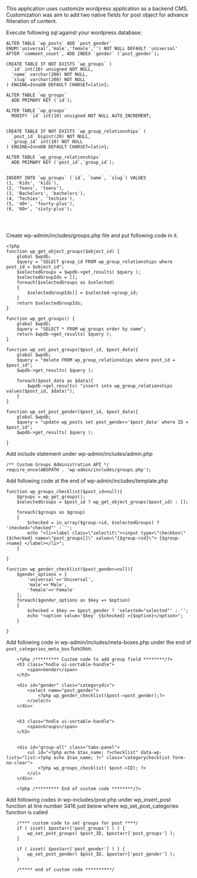 This application uses customize wordpress application as a backend CMS. Customization was aim to add two native fields for post object for advance filteration of content.


Execute following sql against your wordpress database:

```
ALTER TABLE `wp_posts` ADD `post_gender` ENUM('universal','male','female','') NOT NULL DEFAULT 'universal' AFTER `comment_count`, ADD INDEX `gender` (`post_gender`);

CREATE TABLE IF NOT EXISTS `wp_groups` (
  `id` int(10) unsigned NOT NULL,
  `name` varchar(200) NOT NULL,
  `slug` varchar(200) NOT NULL
) ENGINE=InnoDB DEFAULT CHARSET=latin1;

ALTER TABLE `wp_groups`
  ADD PRIMARY KEY (`id`);

ALTER TABLE `wp_groups`
  MODIFY `id` int(10) unsigned NOT NULL AUTO_INCREMENT;


CREATE TABLE IF NOT EXISTS `wp_group_relationships` (
  `post_id` bigint(20) NOT NULL,
  `group_id` int(10) NOT NULL
) ENGINE=InnoDB DEFAULT CHARSET=latin1;

ALTER TABLE `wp_group_relationships`
  ADD PRIMARY KEY (`post_id`,`group_id`);
  
  
INSERT INTO `wp_groups` (`id`, `name`, `slug`) VALUES
(1, 'Kids', 'kids'),
(2, 'Teens', 'teens'),
(3, 'Bachelors', 'bachelors'),
(4, 'Techies', 'techies'),
(5, '40+', 'fourty-plus'),
(6, '60+', 'sixty-plus');

  
  
```


Create wp-admin/includes/groups.php file and put following code in it.

```
<?php
function wp_get_object_groups($object_id) {
	global $wpdb;
	$query = "SELECT group_id FROM wp_group_relationships where post_id = $object_id";
	$selectedGroups = $wpdb->get_results( $query );
	$selectedGroupIds = [];
	foreach($selectedGroups as $selected)
	{
		$selectedGroupIds[] = $selected->group_id;
	}
	return $selectedGroupIds;
}

function wp_get_groups() {
	global $wpdb;
	$query = "SELECT * FROM wp_groups order by name";
	return $wpdb->get_results( $query );
}

function wp_set_post_groups($post_id, $post_data){
	global $wpdb;
	$query = "delete FROM wp_group_relationships where post_id = $post_id";
	$wpdb->get_results( $query );
	
	foreach($post_data as $data){
		$wpdb->get_results( "insert into wp_group_relationships values($post_id, $data)");
	}
}

function wp_set_post_gender($post_id, $post_data){
	global $wpdb;
	$query = "update wp_posts set post_gender='$post_data' where ID = $post_id";
	$wpdb->get_results( $query );
	
}

```

Add include statement under wp-admin/includes/admin.php

```
/** Custom Groups Administration API */
require_once(ABSPATH . 'wp-admin/includes/groups.php');
```


Add following code at the end of wp-admin/includes/template.php

```
function wp_groups_checklist($post_id=null){
	$groups = wp_get_groups();
	$selectedGroups = $post_id ? wp_get_object_groups($post_id) : [];	
	
	foreach($groups as $group)
	{
		$checked = in_array($group->id, $selectedGroups) ? 'checked="checked"' : '';
		echo "<li><label class=\"selectit\"><input type=\"checkbox\" {$checked} name=\"post_groups[]\" value=\"{$group->id}\"> {$group->name} </label></li>";
	}
	
}

function wp_gender_checklist($post_gender=null){
	$gender_options = [
		'universal'=>'Universal',
		'male'=>'Male',
		'female'=>'Female'
	];
	foreach($gender_options as $key => $option)
	{
		$checked = $key == $post_gender ? 'selected="selected"' : '';
		echo "<option value='$key' {$checked} >{$option}</option>";
	}
	
}
```

Add following code in wp-admin/includes/meta-boxes.php under the end of `post_categories_meta_box` function.
```
	<?php /********* Custom code to add group field ********/?>
	<h3 class="hndle ui-sortable-handle">
		<span>Gender</span>
	</h3>
	
	<div id="gender" class="categorydiv">
		<select name="post_gender">
			<?php wp_gender_checklist($post->post_gender);?>
		</select>
	</div>


	<h3 class="hndle ui-sortable-handle">
		<span>Groups</span>
	</h3>


	<div id="group-all" class="tabs-panel">
		<ul id="<?php echo $tax_name; ?>checklist" data-wp-lists="list:<?php echo $tax_name; ?>" class="categorychecklist form-no-clear">
			<?php wp_groups_checklist( $post->ID); ?>
		</ul>
	</div>

	<?php /********* End of custom code ********/?>

```

Add following codes in wp-includes/post.php under wp_insert_post function at line number 3416 just below where wp_set_post_categories function is called


```
	/**** custom code to set groups for post ****/
	if ( isset( $postarr['post_groups'] ) ) {
		wp_set_post_groups( $post_ID, $postarr['post_groups'] );
	}

	if ( isset( $postarr['post_gender'] ) ) {
		wp_set_post_gender( $post_ID, $postarr['post_gender'] );
	}

	/***** end of custom code **********/


```
